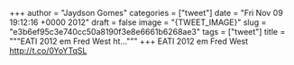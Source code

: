 
+++
author = "Jaydson Gomes"
categories = ["tweet"]
date = "Fri Nov 09 19:12:16 +0000 2012"
draft = false
image = "{TWEET_IMAGE}"
slug = "e3b6ef95c3e740cc50a8190f3e8e6661b6268ae3"
tags = ["tweet"]
title = """EATI 2012 em Fred West ht..."""
+++
EATI 2012 em Fred West http://t.co/0YoYTqSL
